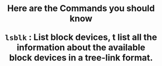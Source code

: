 <h1 align="center">Here are the <b>Commands</b> you should know</ha>

`lsblk`  : List block devices, t list all the information about the available block devices in a tree-link format.

